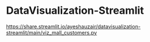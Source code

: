 # DataVisualization-Streamlit

https://share.streamlit.io/ayeshauzair/datavisualization-streamlit/main/viz_mall_customers.py
